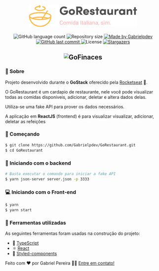 <h2 align="center">
    <img alt="GoFinaces" title="#GoFinaces" src=".github/logo.png" width="350px" />
</h2>
  
<p align="center">
  <img alt="GitHub language count" src="https://img.shields.io/github/languages/count/Gabrielpdev/GoRestaurant?color=%2304D361">

  <img alt="Repository size" src="https://img.shields.io/github/repo-size/Gabrielpdev/GoRestaurant">

  	
  <a href="https://www.linkedin.com/in/gabriel-pereira-oliveira-78b1801ab/">
    <img alt="Made by Gabrielpdev" src="https://img.shields.io/badge/made%20by-Gabrielpdev-%2304D361">
  </a>
	
  
  <a href="https://github.com/Gabrielpdev/GoRestaurant/commits/master">
    <img alt="GitHub last commit" src="https://img.shields.io/github/last-commit/Gabrielpdev/GoRestaurant">
  </a>

  <img alt="License" src="https://img.shields.io/badge/license-MIT-brightgreen">
   <a href="https://github.com/Gabrielpdev/GoRestaurant/stargazers">
    <img alt="Stargazers" src="https://img.shields.io/github/stars/Gabrielpdev/GoRestaurant?style=social">
  </a>
</p>

<h2 align="center">
    <img alt="GoFinaces" title="#GoRestaurant" src=".github/GoRestaurant.gif" width="800px" />
</h2>

### 📜 Sobre
Projeto desenvolvido durante o **GoStack** oferecido pela [Rocketseat] :rocket:.

O GoRestaurant é um cardapio de restaurante, nele você pode visualizar todas as comidas disponiveis, adicionar, deletar e altera dados delas.

Utiliza-se uma fake API para prover os dados necessários.

A aplicação em **ReactJS** (frontend) é para visualizar visualizar, adicionar, deletar as refeições

### :rocket: Começando
```bash
$ git clone https://github.com/Gabrielpdev/GoRestaurant.git
$ cd GoRestaurant
```
### :rocket: Iniciando com o backend
```bash
# Basta executar o comando para iniciar a fake API
$ yarn json-server server.json -p 3333
```
### 💻 Iniciando com o Front-end 
```bash
$ yarn
$ yarn start
```
### 🧰  Ferramentas utilizadas

As seguintes ferramentas foram usadas na construção do projeto:
- 🔵 [TypeScript][typescript]
- ⚛️ [React][reactjs]
- 💅 [Styled-components]

Feito com ❤️ por Gabriel Pereira 👋🏽 [Entre em contato!](https://www.linkedin.com/in/gabriel-pereira-oliveira-78b1801ab/)

[typescript]: https://www.typescriptlang.org/
[reactjs]: https://reactjs.org
[rs]: https://rocketseat.com.br
[Rocketseat]:https://github.com/Rocketseat
[styled-components]:https://styled-components.com/

